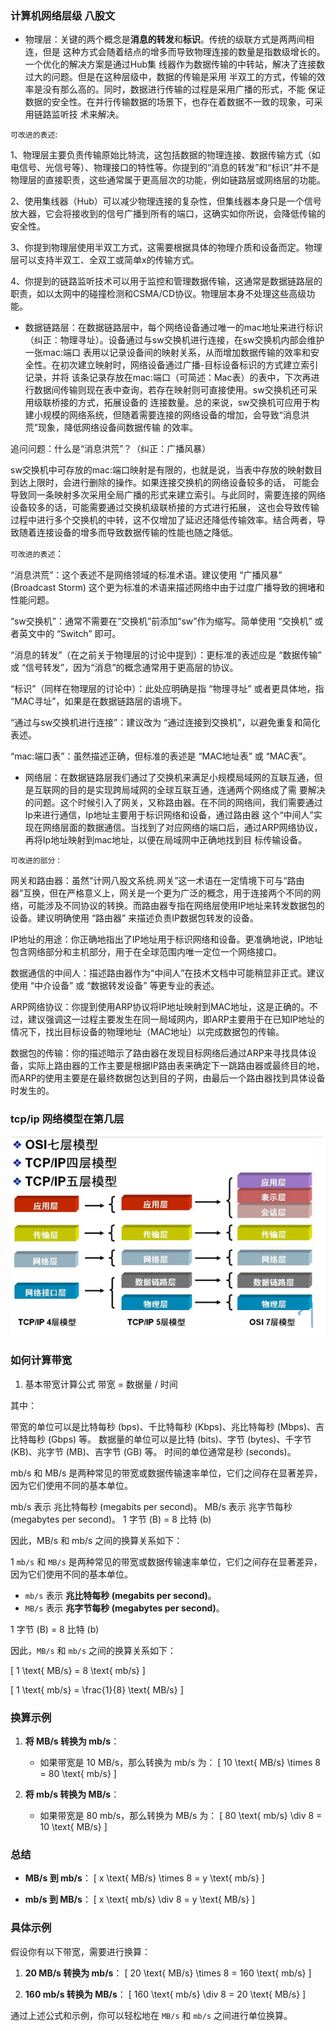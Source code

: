 ### 计算机网络层级 八股文
- 物理层：关键的两个概念是**消息的转发**和**标识**。传统的级联方式是两两间相连，但是
这种方式会随着结点的增多而导致物理连接的数量是指数级增长的。一个优化的解决方案是通过Hub集
线器作为数据传输的中转站，解决了连接数过大的问题。但是在这种层级中，数据的传输是采用
半双工的方式，传输的效率是没有那么高的。同时，数据进行传输的过程是采用广播的形式，不能
保证数据的安全性。在并行传输数据的场景下，也存在着数据不一致的现象，可采用链路监听技
术来解决。

`可改进的表述`:

1、物理层主要负责传输原始比特流，这包括数据的物理连接、数据传输方式（如电信号、光信号等）、物理接口的特性等。你提到的“消息的转发”和“标识”并不是物理层的直接职责，这些通常属于更高层次的功能，例如链路层或网络层的功能。

2、使用集线器（Hub）可以减少物理连接的复杂性，但集线器本身只是一个信号放大器，它会将接收到的信号广播到所有的端口，这确实如你所说，会降低传输的安全性。

3、你提到物理层使用半双工方式，这需要根据具体的物理介质和设备而定。物理层可以支持半双工、全双工或简单x的传输方式。

4、你提到的链路监听技术可以用于监控和管理数据传输，这通常是数据链路层的职责，如以太网中的碰撞检测和CSMA/CD协议。物理层本身不处理这些高级功能。

 
- 数据链路层：在数据链路层中，每个网络设备通过唯一的mac地址来进行标识（纠正：物理寻址）。设备通过与sw交换机进行连接，在sw交换机内部会维护一张mac:端口
表用以记录设备间的映射关系，从而增加数据传输的效率和安全性。在初次建立映射时，网络设备通过广播-目标设备标识的方式建立索引记录，并将
该条记录存放在mac:端口（可简述：Mac表）的表中，下次再进行数据间传输则现在表中查询，若存在映射则可直接使用。sw交换机还可采用级联桥接的方式，拓展设备的
连接数量。总的来说，sw交换机可应用于构建小规模的网络系统，但随着需要连接的网络设备的增加，会导致“消息洪荒”现象，降低网络设备间数据传输
的效率。

追问问题：什么是“消息洪荒”？（纠正：广播风暴）

sw交换机中可存放的mac:端口映射是有限的，也就是说，当表中存放的映射数目到达上限时，会进行删除的操作。如果连接交换机的网络设备较多的话，
可能会导致同一条映射多次采用全局广播的形式来建立索引。与此同时，需要连接的网络设备较多的话，可能需要通过交换机级联桥接的方式进行拓展，
这也会导致传输过程中进行多个交换机的中转，这不仅增加了延迟还降低传输效率。结合两者，导致随着连接设备的增多而导致数据传输的性能也随之降低。

`可改进的表述`：

“消息洪荒”：这个表述不是网络领域的标准术语。建议使用 “广播风暴” (Broadcast Storm) 这个更为标准的术语来描述网络中由于过度广播导致的拥堵和性能问题。

“sw交换机”：通常不需要在“交换机”前添加“sw”作为缩写。简单使用 “交换机” 或者英文中的 “Switch” 即可。

“消息的转发”（在之前关于物理层的讨论中提到）：更标准的表述应是 “数据传输” 或 “信号转发”，因为“消息”的概念通常用于更高层的协议。

“标识”（同样在物理层的讨论中）：此处应明确是指 “物理寻址” 或者更具体地，指 “MAC寻址”，如果是在数据链路层的语境下。

“通过与sw交换机进行连接”：建议改为 “通过连接到交换机”，以避免重复和简化表述。

“mac:端口表”：虽然描述正确，但标准的表述是 “MAC地址表” 或 “MAC表”。
- 网络层：在数据链路层我们通过了交换机来满足小规模局域网的互联互通，但是互联网的目的是实现跨局域网的全球互联互通，连通两个网络成了需
要解决的问题。这个时候引入了网关，又称路由器。在不同的网络间，我们需要通过Ip来进行通信，Ip地址主要用于标识网络和设备，通过路由器
这个“中间人”实现在网络层面的数据通信。当找到了对应网络的端口后，通过ARP网络协议，再将Ip地址映射到mac地址，以便在局域网中正确地找到目
标传输设备。

`可改进的部分：`

网关和路由器：虽然“计网八股文系统.网关”这一术语在一定情境下可与“路由器”互换，但在严格意义上，网关是一个更为广泛的概念，用于连接两个不同的网络，可能涉及不同协议的转换。而路由器专指在网络层使用IP地址来转发数据包的设备。建议明确使用 “路由器” 来描述负责IP数据包转发的设备。

IP地址的用途：你正确地指出了IP地址用于标识网络和设备。更准确地说，IP地址包含网络部分和主机部分，用于在全球范围内唯一定位一个网络接口。

数据通信的中间人：描述路由器作为“中间人”在技术文档中可能稍显非正式。建议使用 “中介设备” 或 “数据转发设备” 等更专业的表述。

ARP网络协议：你提到使用ARP协议将IP地址映射到MAC地址，这是正确的。不过，建议强调这一过程主要发生在同一局域网内，即ARP主要用于在已知IP地址的情况下，找出目标设备的物理地址（MAC地址）以完成数据包的传输。

数据包的传输：你的描述暗示了路由器在发现目标网络后通过ARP来寻找具体设备，实际上路由器的工作主要是根据IP路由表来确定下一跳路由器或最终目的地，而ARP的使用主要是在最终数据包达到目的子网，由最后一个路由器找到具体设备时发生的。

### tcp/ip 网络模型在第几层
![img.png](images/img.png)

### 如何计算带宽
1. 基本带宽计算公式
   带宽 = 数据量 / 时间

其中：

带宽的单位可以是比特每秒 (bps)、千比特每秒 (Kbps)、兆比特每秒 (Mbps)、吉比特每秒 (Gbps) 等。
数据量的单位可以是比特 (bits)、字节 (bytes)、千字节 (KB)、兆字节 (MB)、吉字节 (GB) 等。
时间的单位通常是秒 (seconds)。

mb/s 和 MB/s 是两种常见的带宽或数据传输速率单位，它们之间存在显著差异，因为它们使用不同的基本单位。

mb/s 表示 兆比特每秒 (megabits per second)。
MB/s 表示 兆字节每秒 (megabytes per second)。
1 字节 (B) = 8 比特 (b)

因此，MB/s 和 mb/s 之间的换算关系如下：

1
`mb/s` 和 `MB/s` 是两种常见的带宽或数据传输速率单位，它们之间存在显著差异，因为它们使用不同的基本单位。

- `mb/s` 表示 **兆比特每秒 (megabits per second)**。
- `MB/s` 表示 **兆字节每秒 (megabytes per second)**。

1 字节 (B) = 8 比特 (b)

因此，`MB/s` 和 `mb/s` 之间的换算关系如下：

\[ 1 \text{ MB/s} = 8 \text{ mb/s} \]

\[ 1 \text{ mb/s} = \frac{1}{8} \text{ MB/s} \]

### 换算示例

1. **将 MB/s 转换为 mb/s**：
   - 如果带宽是 10 MB/s，那么转换为 mb/s 为：
     \[ 10 \text{ MB/s} \times 8 = 80 \text{ mb/s} \]

2. **将 mb/s 转换为 MB/s**：
   - 如果带宽是 80 mb/s，那么转换为 MB/s 为：
     \[ 80 \text{ mb/s} \div 8 = 10 \text{ MB/s} \]

### 总结

- **MB/s 到 mb/s**：
  \[ x \text{ MB/s} \times 8 = y \text{ mb/s} \]

- **mb/s 到 MB/s**：
  \[ x \text{ mb/s} \div 8 = y \text{ MB/s} \]

### 具体示例

假设你有以下带宽，需要进行换算：

1. **20 MB/s 转换为 mb/s**：
   \[ 20 \text{ MB/s} \times 8 = 160 \text{ mb/s} \]

2. **160 mb/s 转换为 MB/s**：
   \[ 160 \text{ mb/s} \div 8 = 20 \text{ MB/s} \]

通过上述公式和示例，你可以轻松地在 `MB/s` 和 `mb/s` 之间进行单位换算。
